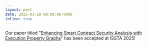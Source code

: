 ```yaml
---
layout: post
date: 2025-03-29 00:00:00-0400
inline: true
---
```


Our paper titled "[Enhancing Smart Contract Security Analysis with Execution Property Graphs](https://arxiv.org/abs/2305.14046)" has been accepted at ISSTA 2025!